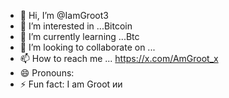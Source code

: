 - 👋 Hi, I’m @IamGroot3
- 👀 I’m interested in ...Bitcoin
- 🌱 I’m currently learning ...Btc
- 💞️ I’m looking to collaborate on ...
- 📫 How to reach me ... https://x.com/AmGroot_x
- 😄 Pronouns: 
- ⚡ Fun fact: 
I am Groot ии
<!---.
IamGroot3/IamGroot3 is a ✨ special ✨ repository because its `README.md` (this file) appears on your GitHub profile.
You can click the Preview link to take a look at your changes.
--->
